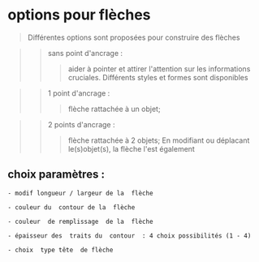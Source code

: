 #  options pour flèches 

> Différentes options sont  proposées pour  construire  des flèches

>> sans point d'ancrage : 
>>>aider à pointer et attirer l'attention sur les informations cruciales. Différents styles et formes sont disponibles

>> 1 point d'ancrage  : 
>>>flèche  rattachée à un objet;


>> 2 points d'ancrage : 
>>>flèche  rattachée à 2 objets;
En modifiant ou déplacant  le(s)objet(s), la flèche  l'est  également
 


## choix  paramètres :

	- modif longueur / largeur de la  flèche   
      
	- couleur du  contour de la  flèche  
      
	- couleur  de remplissage  de la  flèche
         
	- épaisseur des  traits du  contour  : 4 choix possibilités (1 - 4)
       
	- choix  type tête  de flèche 
           
     
    
      
      
      
      
      
      
      
 


 
